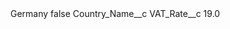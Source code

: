 <?xml version="1.0" encoding="UTF-8"?>
<CustomMetadata xmlns="http://soap.sforce.com/2006/04/metadata" xmlns:xsi="http://www.w3.org/2001/XMLSchema-instance" xmlns:xsd="http://www.w3.org/2001/XMLSchema">
    <label>Germany</label>
    <protected>false</protected>
    <values>
        <field>Country_Name__c</field>
        <value xsi:nil="true"/>
    </values>
    <values>
        <field>VAT_Rate__c</field>
        <value xsi:type="xsd:double">19.0</value>
    </values>
</CustomMetadata>
